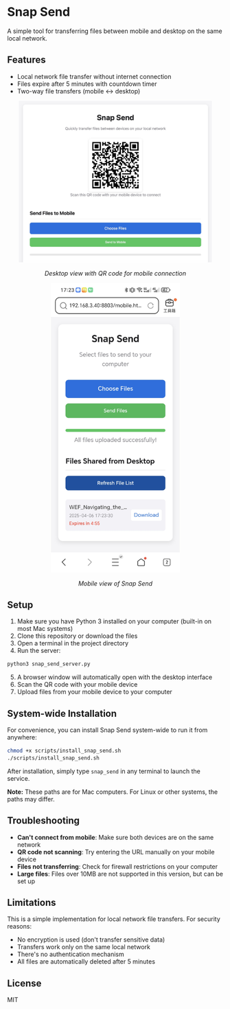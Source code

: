 # Snap Send

A simple tool for transferring files between mobile and desktop on the same local network.

## Features

- Local network file transfer without internet connection
- Files expire after 5 minutes with countdown timer
- Two-way file transfers (mobile ↔ desktop)

<div align="center">
  <img src="screenshots/desktop_view.jpg" width="450" alt="Desktop view">
  <p><em>Desktop view with QR code for mobile connection</em></p>

  <img src="screenshots/mobile_view.jpg" width="300" alt="Mobile view">
  <p><em>Mobile view of Snap Send</em></p>
</div>

## Setup

1. Make sure you have Python 3 installed on your computer (built-in on most Mac systems)
2. Clone this repository or download the files
3. Open a terminal in the project directory
4. Run the server:

```bash
python3 snap_send_server.py
```

5. A browser window will automatically open with the desktop interface
6. Scan the QR code with your mobile device
7. Upload files from your mobile device to your computer 

## System-wide Installation

For convenience, you can install Snap Send system-wide to run it from anywhere:

```bash
chmod +x scripts/install_snap_send.sh
./scripts/install_snap_send.sh
```

After installation, simply type `snap_send` in any terminal to launch the service.

**Note:** These paths are for Mac computers. For Linux or other systems, the paths may differ.

## Troubleshooting

- **Can't connect from mobile**: Make sure both devices are on the same network
- **QR code not scanning**: Try entering the URL manually on your mobile device
- **Files not transferring**: Check for firewall restrictions on your computer
- **Large files**: Files over 10MB are not supported in this version, but can be set up

## Limitations

This is a simple implementation for local network file transfers. For security reasons:

- No encryption is used (don't transfer sensitive data)
- Transfers work only on the same local network
- There's no authentication mechanism
- All files are automatically deleted after 5 minutes

## License

MIT 